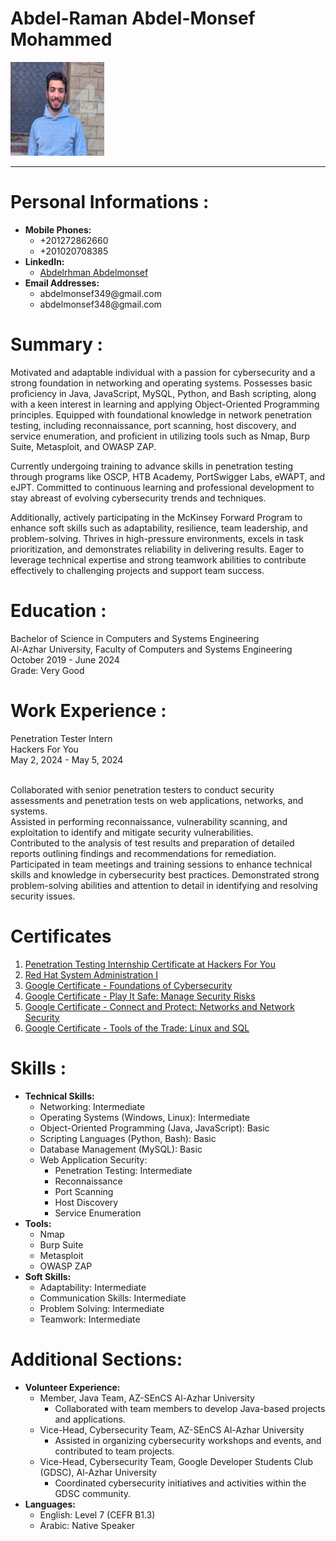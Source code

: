 # Abdel-Raman Abdel-Monsef Mohammed
<img src="photo/pic.jpg" alt="Personal Picture" width="150" height="150">
<br>
<hr>

# Personal Informations :

<ul>
    <li><strong>Mobile Phones:</strong>
        <ul>
            <li>+201272862660</li>
            <li>+201020708385</li>
        </ul>
    </li>
    <li><strong>LinkedIn:</strong>
        <ul>
            <li><a href="https://www.linkedin.com/in/abdelrhman-abdelmonsef-48aa281ab/">Abdelrhman Abdelmonsef</a></li>
        </ul>
    </li>
    <li><strong>Email Addresses:</strong>
        <ul>
            <li><a herf="abdelmonsef349@gmail.com">abdelmonsef349@gmail.com</a></li>
            <li><a herf="abdelmonsef348@gmail.com">abdelmonsef348@gmail.com</a></li>
        </ul>
    </li>
</ul>


# Summary : 

<p>
Motivated and adaptable individual with a passion for cybersecurity and a strong foundation in networking and operating systems. Possesses basic proficiency in Java, JavaScript, MySQL, Python, and Bash scripting, along with a keen interest in learning and applying Object-Oriented Programming principles. Equipped with foundational knowledge in network penetration testing, including reconnaissance, port scanning, host discovery, and service enumeration, and proficient in utilizing tools such as Nmap, Burp Suite, Metasploit, and OWASP ZAP.

Currently undergoing training to advance skills in penetration testing through programs like OSCP, HTB Academy, PortSwigger Labs, eWAPT, and eJPT. Committed to continuous learning and professional development to stay abreast of evolving cybersecurity trends and techniques.

Additionally, actively participating in the McKinsey Forward Program to enhance soft skills such as adaptability, resilience, team leadership, and problem-solving. Thrives in high-pressure environments, excels in task prioritization, and demonstrates reliability in delivering results. Eager to leverage technical expertise and strong teamwork abilities to contribute effectively to challenging projects and support team success.
</p>

# Education :

Bachelor of Science in Computers and Systems Engineering<br>
Al-Azhar University, Faculty of Computers and Systems Engineering<br>
October 2019 - June 2024 <br>
Grade: Very Good<br>


# Work Experience :


Penetration Tester Intern<br>
Hackers For You<br>
May 2, 2024 - May 5, 2024 <br><br>

Collaborated with senior penetration testers to conduct security assessments and penetration tests on web applications, networks, and systems.<br>
Assisted in performing reconnaissance, vulnerability scanning, and exploitation to identify and mitigate security vulnerabilities.<br>
Contributed to the analysis of test results and preparation of detailed reports outlining findings and recommendations for remediation.<br>
Participated in team meetings and training sessions to enhance technical skills and knowledge in cybersecurity best practices.
Demonstrated strong problem-solving abilities and attention to detail in identifying and resolving security issues.<br>

# Certificates
<ol>
    <li><a href="/certificates/Hackers_For_you_intern_cert.png">Penetration Testing Internship Certificate at Hackers For You</a></li>
    <li><a href="certificates/mlang_enCourse_Certificate_Enmlangmlang_ar___mlang.pdf">Red Hat System Administration I</a></li>
    <li><a href="certificates/Coursera 62QY3G5YL8MZ.pdf">Google Certificate - Foundations of Cybersecurity</a></li>
    <li><a href="certificates/Coursera M7NZDA9943MN.pdf">Google Certificate - Play It Safe: Manage Security Risks</a></li>
    <li><a href="certificates/Coursera M4T8D89EFANG.pdf">Google Certificate - Connect and Protect: Networks and Network Security</a></li>
    <li><a href="certificates/Coursera VKAPSSTPLL5W.pdf">Google Certificate - Tools of the Trade: Linux and SQL</a></li>
</ol>

# Skills :
<ul>
    <li><strong>Technical Skills:</strong>
        <ul>
            <li>Networking: Intermediate</li>
            <li>Operating Systems (Windows, Linux): Intermediate</li>
            <li>Object-Oriented Programming (Java, JavaScript): Basic</li>
            <li>Scripting Languages (Python, Bash): Basic</li>
            <li>Database Management (MySQL): Basic</li>
            <li>Web Application Security:
                <ul>
                    <li>Penetration Testing: Intermediate</li>
                    <li>Reconnaissance</li>
                    <li>Port Scanning</li>
                    <li>Host Discovery</li>
                    <li>Service Enumeration</li>
                </ul>
            </li>
        </ul>
    </li>
    <li><strong>Tools:</strong>
        <ul>
            <li>Nmap</li>
            <li>Burp Suite</li>
            <li>Metasploit</li>
            <li>OWASP ZAP</li>
        </ul>
    </li>
    <li><strong>Soft Skills:</strong>
        <ul>
            <li>Adaptability: Intermediate</li>
            <li>Communication Skills: Intermediate</li>
            <li>Problem Solving: Intermediate</li>
            <li>Teamwork: Intermediate</li>
        </ul>
    </li>
</ul>

# Additional Sections:

<ul>
    <li><strong>Volunteer Experience:</strong>
        <ul>
            <li>Member, Java Team, AZ-SEnCS Al-Azhar University
                <ul>
                    <li>Collaborated with team members to develop Java-based projects and applications.</li>
                </ul>
            </li>
            <li>Vice-Head, Cybersecurity Team, AZ-SEnCS Al-Azhar University
                <ul>
                    <li>Assisted in organizing cybersecurity workshops and events, and contributed to team projects.</li>
                </ul>
            </li>
            <li>Vice-Head, Cybersecurity Team, Google Developer Students Club (GDSC), Al-Azhar University
                <ul>
                    <li>Coordinated cybersecurity initiatives and activities within the GDSC community.</li>
                </ul>
            </li>
        </ul>
    </li>
    <li><strong>Languages:</strong>
        <ul>
            <li>English: Level 7 (CEFR B1.3)</li>
            <li>Arabic: Native Speaker</li>
        </ul>
    </li>
</ul>

